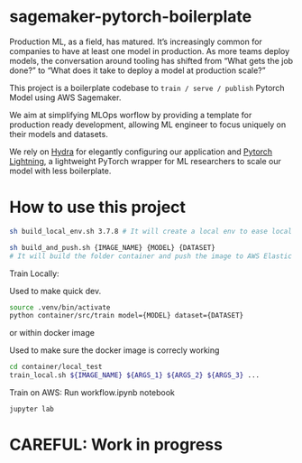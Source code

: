 # sagemaker-pytorch-boilerplate

Production ML, as a field, has matured. It’s increasingly common for companies to have at least one model in production. As more teams deploy models, the conversation around tooling has shifted from “What gets the job done?” to “What does it take to deploy a model at production scale?”

This project is a boilerplate codebase to `train / serve / publish` Pytorch Model using AWS Sagemaker.

We aim at simplifying MLOps worflow by providing a template for production ready development, allowing ML engineer to focus uniquely on their models and datasets. 

We rely on [Hydra](https://hydra.cc) for elegantly configuring our application and [Pytorch Lightning](https://pytorch-lightning.readthedocs.io/en/latest/), a lightweight PyTorch wrapper for ML researchers to scale our model with less boilerplate.

# How to use this project

```bash
sh build_local_env.sh 3.7.8 # It will create a local env to ease local dev
```

```bash
sh build_and_push.sh {IMAGE_NAME} {MODEL} {DATASET}
# It will build the folder container and push the image to AWS Elastic Container Registry (ECR)
```

Train Locally:

Used to make quick dev.

```bash
source .venv/bin/activate
python container/src/train model={MODEL} dataset={DATASET}
```

or within docker image

Used to make sure the docker image is correcly working

```bash
cd container/local_test
train_local.sh ${IMAGE_NAME} ${ARGS_1} ${ARGS_2} ${ARGS_3} ...
```

Train on AWS:
Run workflow.ipynb notebook

```
jupyter lab
```

# CAREFUL: Work in progress
